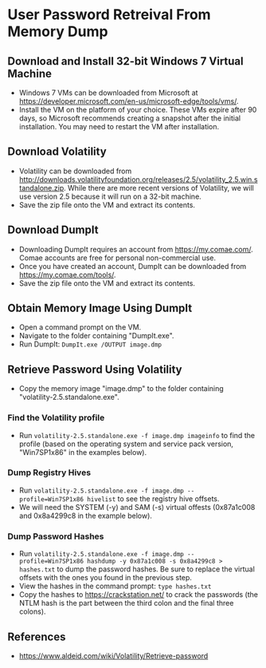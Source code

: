 # User Password Retreival From Memory Dump

## Download and Install 32-bit Windows 7 Virtual Machine
* Windows 7 VMs can be downloaded from Microsoft at https://developer.microsoft.com/en-us/microsoft-edge/tools/vms/. 
* Install the VM on the platform of your choice. These VMs expire after 90 days, so Microsoft recommends creating a snapshot after the initial installation. 
You may need to restart the VM after installation. 

## Download Volatility
* Volatility can be downloaded from http://downloads.volatilityfoundation.org/releases/2.5/volatility_2.5.win.standalone.zip.
While there are more recent versions of Volatility, we will use version 2.5 because it will run on a 32-bit machine.
* Save the zip file onto the VM and extract its contents.

## Download DumpIt
* Downloading DumpIt requires an account from https://my.comae.com/. Comae accounts are free for personal non-commercial use. 
* Once you have created an account, DumpIt can be downloaded from https://my.comae.com/tools/.
* Save the zip file onto the VM and extract its contents. 

## Obtain Memory Image Using DumpIt
* Open a command prompt on the VM.
* Navigate to the folder containing "DumpIt.exe".
* Run DumpIt: `DumpIt.exe /OUTPUT image.dmp`

## Retrieve Password Using Volatility
* Copy the memory image "image.dmp" to the folder containing "volatility-2.5.standalone.exe".

### Find the Volatility profile
* Run `volatility-2.5.standalone.exe -f image.dmp imageinfo` to find the profile (based on the operating system and service pack version, "Win7SP1x86" in the examples below).

### Dump Registry Hives
* Run  `volatility-2.5.standalone.exe -f image.dmp --profile=Win7SP1x86 hivelist` to see the registry hive offsets.
* We will need the SYSTEM (-y) and SAM (-s) virtual offests (0x87a1c008 and 0x8a4299c8 in the example below).

### Dump Password Hashes
* Run `volatility-2.5.standalone.exe -f image.dmp --profile=Win7SP1x86 hashdump -y 0x87a1c008 -s 0x8a4299c8 > hashes.txt` to dump the password hashes. Be sure to replace the virtual offsets with the ones you found in the previous step. 
* View the hashes in the command prompt: `type hashes.txt`
* Copy the hashes to https://crackstation.net/ to crack the passwords (the NTLM hash is the part between the third colon and the final three colons).

## References
* https://www.aldeid.com/wiki/Volatility/Retrieve-password
